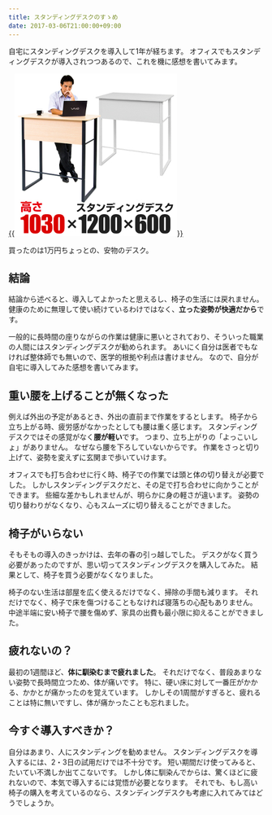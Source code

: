 ```yaml
---
title: スタンディングデスクのすゝめ
date: 2017-03-06T21:00:00+09:00
---
```


自宅にスタンディングデスクを導入して1年が経ちます。
オフィスでもスタンディングデスクが導入されつつあるので、これを機に感想を書いてみます。

[{{<img src="standing-desk.jpg" alt="Standing Desk">}}](http://www.office-com.jp/products/detail.php?product_id=181898)

買ったのは1万円ちょっとの、安物のデスク。

結論
----

結論から述べると、導入してよかったと思えるし、椅子の生活には戻れません。
健康のために無理して使い続けているわけではなく、**立った姿勢が快適だから**です。

一般的に長時間の座りながらの作業は健康に悪いとされており、そういった職業の人間にはスタンディングデスクが勧められます。
あいにく自分は医者でもなければ整体師でも無いので、医学的根拠や利点は書けません。
なので、自分が自宅に導入してみた感想を書いてみます。

重い腰を上げることが無くなった
------------------------------

例えば外出の予定があるとき、外出の直前まで作業をするとします。
椅子から立ち上がる時、疲労感がなかったとしても腰は重く感じます。
スタンディングデスクではその感覚がなく**腰が軽い**です。
つまり、立ち上がりの「よっこいしょ」がありません。
なぜなら腰を下ろしていないからです。 
作業をさっと切り上げて、姿勢を変えずに玄関まで歩いていけます。

オフィスでも打ち合わせに行く時、椅子での作業では頭と体の切り替えが必要でした。
しかしスタンディングデスクだと、その足で打ち合わせに向かうことができます。
些細な差かもしれませんが、明らかに身の軽さが違います。
姿勢の切り替わりがなくなり、心もスムーズに切り替えることができました。

椅子がいらない
--------------

そもそもの導入のきっかけは、去年の春の引っ越しでした。
デスクがなく買う必要があったのですが、思い切ってスタンディングデスクを購入してみた。
結果として、椅子を買う必要がなくなりました。

椅子のない生活は部屋を広く使えるだけでなく、掃除の手間も減ります。
それだけでなく、椅子で床を傷つけることもなければ寝落ちの心配もありません。
中途半端に安い椅子で腰を傷めず、家具の出費も最小限に抑えることができました。

疲れないの？
------------

最初の1週間ほど、**体に馴染むまで疲れました**。
それだけでなく、普段あまりない姿勢で長時間立つため、体が痛いです。
特に、硬い床に対して一番圧がかかる、かかとが痛かったのを覚えています。
しかしその1周間がすぎると、疲れることは特に無いですし、体が痛かったことも忘れました。

今すぐ導入すべきか？
--------------------

自分はあまり、人にスタンディングを勧めません。
スタンディングデスクを導入するには、2・3日の試用だけでは不十分です。
短い期間だけ使ってみると、たいてい不満しか出てこないです。
しかし体に馴染んでからは、驚くほどに疲れないので、本気で導入するには覚悟が必要となります。
それでも、もし高い椅子の購入を考えているのなら、スタンディングデスクも考慮に入れてみてはどうでしょうか。


